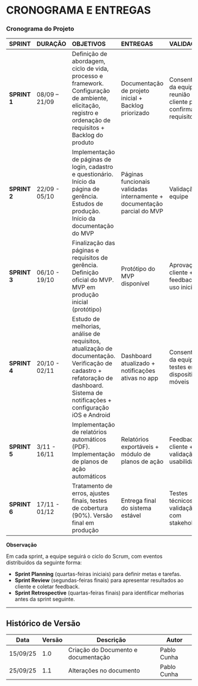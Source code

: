 # CRONOGRAMA E ENTREGAS 

### Cronograma do Projeto

| SPRINT | DURAÇÃO | OBJETIVOS | ENTREGAS | VALIDAÇÃO |
| :--- | :--- | :--- | :--- | :--- |
| **SPRINT 1** | 08/09 – 21/09 | Definição de abordagem, ciclo de vida, processo e framework. Configuração de ambiente, elicitação, registro e ordenação de requisitos + Backlog do produto | Documentação de projeto inicial + Backlog priorizado | Consentimento da equipe + reunião com cliente para confirmar requisitos |
| **SPRINT 2** | 22/09 - 05/10 | Implementação de páginas de login, cadastro e questionário. Início da página de gerência. Estudos de produção. Início da documentação do MVP | Páginas funcionais validadas internamente + documentação parcial do MVP | Validação da equipe |
| **SPRINT 3** | 06/10 - 19/10 | Finalização das páginas e requisitos de gerência. Definição oficial do MVP. MVP em produção inicial (protótipo) | Protótipo do MVP disponível | Aprovação do cliente + feedback de uso inicial |
| **SPRINT 4** | 20/10 - 02/11 | Estudo de melhorias, análise de requisitos, atualização de documentação. Verificação de cadastro + refatoração de dashboard. Sistema de notificações + configuração iOS e Android | Dashboard atualizado + notificações ativas no app | Consentimento da equipe + testes em dispositivos móveis |
| **SPRINT 5** | 3/11 - 16/11 | Implementação de relatórios automáticos (PDF). Implementação de planos de ação automáticos | Relatórios exportáveis + módulo de planos de ação | Feedback do cliente + validação de usabilidade |
| **SPRINT 6** | 17/11 - 01/12 | Tratamento de erros, ajustes finais, testes de cobertura (90%). Versão final em produção | Entrega final do sistema estável | Testes técnicos + validação final com stakeholders |



**Observação**

Em cada sprint, a equipe seguirá o ciclo do Scrum, com eventos distribuídos da seguinte forma:

* **Sprint Planning** (quartas-feiras iniciais) para definir metas e tarefas.
* **Sprint Review** (segundas-feiras finais) para apresentar resultados ao cliente e coletar feedback.
* **Sprint Retrospective** (quartas-feiras finais) para identificar melhorias antes da sprint seguinte.


---
## Histórico de Versão
| Data     | Versão | Descrição                                | Autor        |
| -------- | ------ | ---------------------------------------- | ------------ |
| 15/09/25 | 1.0    | Criação do Documento e documentação                      | Pablo Cunha  |
| 25/09/25 | 1.1    | Alterações no documento             | Pablo Cunha        |
